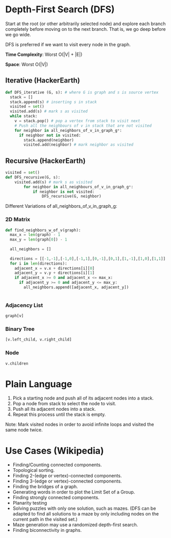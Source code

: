 # Depth-First Search (DFS)

Start at the root (or other arbitrarily selected node) and explore each branch completely before moving on 
to the next branch. That is, we go deep before we go wide.

DFS is preferred if we want to visit every node in the graph.

**Time Complexity**: Worst O(|V| + |E|)

**Space**: Worst O(|V|)

## Iterative (HackerEarth)
```python
def DFS_iterative (G, s): # where G is graph and s is source vertex
  stack = []
  stack.append(s) # inserting s in stack 
  visited = set()
  visited.add(s) # mark s as visited
  while stack:
    v = stack.pop() # pop a vertex from stack to visit next
    # Push all the neighbours of v in stack that are not visited   
    for neighbor in all_neighbors_of_v_in_graph_g*:
      if neighbor not in visited:
        stack.append(neighbor)
        visited.add(neighbor) # mark neighbor as visited
```


## Recursive (HackerEarth)
```python
visited = set()
def DFS_recursive(G, s):
    visited.add(s) # mark s as visited
        for neighbor in all_neighbours_of_v_in_graph_g*:
            if neighbor is not visited:
                DFS_recursive(G, neighbor)
```

Different Variations of all_neighbors_of_v_in_graph_g:

### 2D Matrix
```python
def find_neighbors_w_of_v(graph):
  max_x = len(graph) - 1
  max_y = len(graph[0]) - 1
  
  all_neighbors = []
  
  directions = [[-1,-1],[-1,0],[-1,1],[0,-1],[0,1],[1,-1],[1,0],[1,1]]
  for i in len(directions):
    adjacent_x = v.x + directions[i][0]
    adjacent_y = v.y + directions[i][1]
    if adjacent_x >= 0 and adjacent_x <= max_x:
      if adjacent_y >= 0 and adjacent_y <= max_y:
        all_neighbors.append([adjacent_x, adjacent_y])
    
```

### Adjacency List
```python
graph[v]
```

### Binary Tree
```python
[v.left_child, v.right_child]
```

### Node
```python
v.children
```


# Plain Language

1. Pick a starting node and push all of its adjacent nodes into a stack.
2. Pop a node from stack to select the node to visit.
3. Push all its adjacent nodes into a stack.
4. Repeat this process until the stack is empty.

Note: Mark visited nodes in order to avoid infinite loops and visited the same node twice.

# Use Cases (Wikipedia)

- Finding/Counting connected components.
- Topological sorting.
- Finding 2-(edge or vertex)-connected components.
- Finding 3-(edge or vertex)-connected components.
- Finding the bridges of a graph.
- Generating words in order to plot the Limit Set of a Group.
- Finding strongly connected components.
- Planarity testing
- Solving puzzles with only one solution, such as mazes. (DFS can be adapted to find all solutions to a maze by only including nodes on the current path in the visited set.)
- Maze generation may use a randomized depth-first search.
- Finding biconnectivity in graphs.
